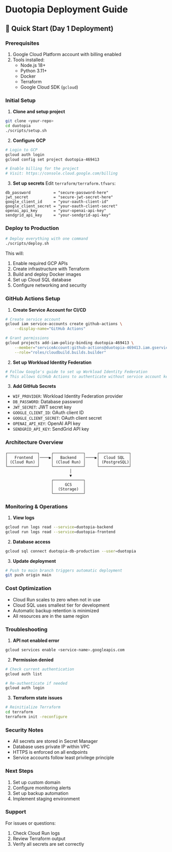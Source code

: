 # Duotopia Deployment Guide

## 🚀 Quick Start (Day 1 Deployment)

### Prerequisites
1. Google Cloud Platform account with billing enabled
2. Tools installed:
   - Node.js 18+
   - Python 3.11+
   - Docker
   - Terraform
   - Google Cloud SDK (`gcloud`)

### Initial Setup

1. **Clone and setup project**
```bash
git clone <your-repo>
cd duotopia
./scripts/setup.sh
```

2. **Configure GCP**
```bash
# Login to GCP
gcloud auth login
gcloud config set project duotopia-469413

# Enable billing for the project
# Visit: https://console.cloud.google.com/billing
```

3. **Set up secrets**
Edit `terraform/terraform.tfvars`:
```hcl
db_password          = "secure-password-here"
jwt_secret           = "secure-jwt-secret-here"
google_client_id     = "your-oauth-client-id"
google_client_secret = "your-oauth-client-secret"
openai_api_key       = "your-openai-api-key"
sendgrid_api_key     = "your-sendgrid-api-key"
```

### Deploy to Production

```bash
# Deploy everything with one command
./scripts/deploy.sh
```

This will:
1. Enable required GCP APIs
2. Create infrastructure with Terraform
3. Build and deploy Docker images
4. Set up Cloud SQL database
5. Configure networking and security

### GitHub Actions Setup

1. **Create Service Account for CI/CD**
```bash
# Create service account
gcloud iam service-accounts create github-actions \
    --display-name="GitHub Actions"

# Grant permissions
gcloud projects add-iam-policy-binding duotopia-469413 \
    --member="serviceAccount:github-actions@duotopia-469413.iam.gserviceaccount.com" \
    --role="roles/cloudbuild.builds.builder"
```

2. **Set up Workload Identity Federation**
```bash
# Follow Google's guide to set up Workload Identity Federation
# This allows GitHub Actions to authenticate without service account keys
```

3. **Add GitHub Secrets**
- `WIF_PROVIDER`: Workload Identity Federation provider
- `DB_PASSWORD`: Database password
- `JWT_SECRET`: JWT secret key
- `GOOGLE_CLIENT_ID`: OAuth client ID
- `GOOGLE_CLIENT_SECRET`: OAuth client secret
- `OPENAI_API_KEY`: OpenAI API key
- `SENDGRID_API_KEY`: SendGrid API key

### Architecture Overview

```
┌─────────────┐     ┌─────────────┐     ┌─────────────┐
│   Frontend  │────▶│   Backend   │────▶│  Cloud SQL  │
│ (Cloud Run) │     │ (Cloud Run) │     │ (PostgreSQL)│
└─────────────┘     └─────────────┘     └─────────────┘
                            │
                            ▼
                    ┌─────────────┐
                    │     GCS     │
                    │  (Storage)  │
                    └─────────────┘
```

### Monitoring & Operations

1. **View logs**
```bash
gcloud run logs read --service=duotopia-backend
gcloud run logs read --service=duotopia-frontend
```

2. **Database access**
```bash
gcloud sql connect duotopia-db-production --user=duotopia
```

3. **Update deployment**
```bash
# Push to main branch triggers automatic deployment
git push origin main
```

### Cost Optimization

- Cloud Run scales to zero when not in use
- Cloud SQL uses smallest tier for development
- Automatic backup retention is minimized
- All resources are in the same region

### Troubleshooting

1. **API not enabled error**
```bash
gcloud services enable <service-name>.googleapis.com
```

2. **Permission denied**
```bash
# Check current authentication
gcloud auth list

# Re-authenticate if needed
gcloud auth login
```

3. **Terraform state issues**
```bash
# Reinitialize Terraform
cd terraform
terraform init -reconfigure
```

### Security Notes

- All secrets are stored in Secret Manager
- Database uses private IP within VPC
- HTTPS is enforced on all endpoints
- Service accounts follow least privilege principle

### Next Steps

1. Set up custom domain
2. Configure monitoring alerts
3. Set up backup automation
4. Implement staging environment

### Support

For issues or questions:
1. Check Cloud Run logs
2. Review Terraform output
3. Verify all secrets are set correctly